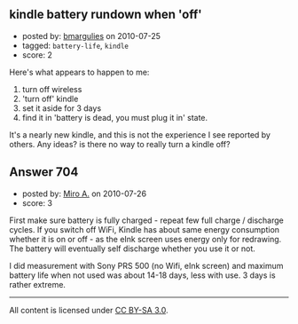 ## kindle battery rundown when 'off'

- posted by: [bmargulies](https://stackexchange.com/users/-1/423-bmargulies) on 2010-07-25
- tagged: `battery-life`, `kindle`
- score: 2

<p>Here's what appears to happen to me:</p>

<ol>
<li>turn off wireless</li>
<li>'turn off' kindle</li>
<li>set it aside for 3 days</li>
<li>find it in 'battery is dead, you must plug it in' state.</li>
</ol>

<p>It's a nearly new kindle, and this is not the experience I see reported by others. Any ideas? is there no way to really turn a kindle off?</p>



## Answer 704

- posted by: [Miro A.](https://stackexchange.com/users/-1/100-miro-a) on 2010-07-26
- score: 3

<p>First make sure battery is fully charged - repeat few full charge / discharge cycles. If you switch off WiFi, Kindle has about same energy consumption whether it is on or off - as the eInk screen uses energy only for redrawing.  The battery will eventually self discharge whether you use it or not.</p>

<p>I did measurement with Sony PRS 500 (no Wifi, eInk screen) and maximum battery life when not used was about 14-18 days, less with use. 3 days is rather extreme.  </p>




---

All content is licensed under [CC BY-SA 3.0](https://creativecommons.org/licenses/by-sa/3.0/).
